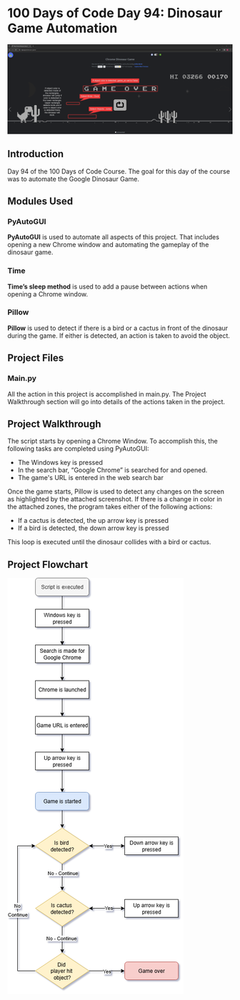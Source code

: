 # 100 Days of Code Day 94: Dinosaur Game Automation
![Game screenshot](<images/game screenshot.png>)
## Introduction
Day 94 of the 100 Days of Code Course. The goal for this day of the course was to automate the Google Dinosaur Game.
## Modules Used
### PyAutoGUI
**PyAutoGUI** is used to automate all aspects of this project. That includes opening a new Chrome window and automating the gameplay of the dinosaur game.
### Time
**Time’s sleep method** is used to add a pause between actions when opening a Chrome window.
### Pillow
**Pillow** is used to detect if there is a bird or a cactus in front of the dinosaur during the game. If either is detected, an action is taken to avoid the object.
## Project Files
### Main.py
All the action in this project is accomplished in main.py. The Project Walkthrough section will go into details of the actions taken in the project.
## Project Walkthrough
The script starts by opening a Chrome Window. To accomplish this, the following tasks are completed using PyAutoGUI:
-	The Windows key is pressed
-	In the search bar, “Google Chrome” is searched for and opened.
-	The game's URL is entered in the web search bar

Once the game starts, Pillow is used to detect any changes on the screen as highlighted by the attached screenshot. If there is a change in color in the attached zones, the program takes either of the following actions:
-	If a cactus is detected, the up arrow key is pressed
-	If a bird is detected, the down arrow key is pressed

This loop is executed until the dinosaur collides with a bird or cactus.
## Project Flowchart
![Dino game flowchart](images/DinoGameFlowchart.png)

